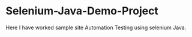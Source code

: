 # Selenium-Java-Demo-Project
Here I have worked sample site Automation Testing using selenium Java. 
